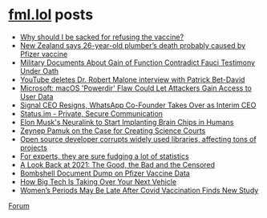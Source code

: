 # [fml.lol](https://fml.lol) posts
<!-- BLOG-POST-LIST:START -->
- [Why should I be sacked for refusing the vaccine?](https://fml.lol/why-should-i-be-sacked-for-refusing-the-vaccine/)
- [New Zealand says 26-year-old plumber’s death probably caused by Pfizer vaccine](https://fml.lol/new-zealand-says-26-year-old-plumbers-death-probably-caused-by-pfizer-vaccine/)
- [Military Documents About Gain of Function Contradict Fauci Testimony Under Oath](https://fml.lol/military-documents-about-gain-of-function-contradict-fauci-testimony-under-oath/)
- [YouTube deletes Dr. Robert Malone interview with Patrick Bet-David](https://fml.lol/youtube-deletes-dr-robert-malone-interview-with-patrick-bet-david/)
- [Microsoft: macOS &#39;Powerdir&#39; Flaw Could Let Attackers Gain Access to User Data](https://fml.lol/microsoft-macos-powerdir-flaw-could-let-attackers-gain-access-to-user-data/)
- [Signal CEO Resigns, WhatsApp Co-Founder Takes Over as Interim CEO](https://fml.lol/signal-ceo-resigns-whatsapp-co-founder-takes-over-as-interim-ceo/)
- [Status.im - Private, Secure Communication](https://fml.lol/status-im-private-secure-communication/)
- [Elon Musk&#39;s Neuralink to Start Implanting Brain Chips in Humans](https://fml.lol/elon-musks-neuralink-to-start-implanting-brain-chips-in-humans/)
- [Zeynep Pamuk on the Case for Creating Science Courts](https://fml.lol/zeynep-pamuk-on-the-case-for-creating-science-courts/)
- [Open source developer corrupts widely used libraries, affecting tons of projects](https://fml.lol/open-source-developer-corrupts-widely-used-libraries-affecting-tons-of-projects/)
- [For experts, they are sure fudging a lot of statistics](https://fml.lol/for-experts-they-are-sure-fudging-a-lot-of-statistics/)
- [A Look Back at 2021: The Good, the Bad and the Censored](https://fml.lol/a-look-back-at-2021-the-good-the-bad-and-the-censored/)
- [Bombshell Document Dump on Pfizer Vaccine Data](https://fml.lol/bombshell-document-dump-on-pfizer-vaccine-data/)
- [How Big Tech Is Taking Over Your Next Vehicle](https://fml.lol/how-big-tech-is-taking-over-your-next-vehicle/)
- [Women’s Periods May Be Late After Covid Vaccination Finds New Study](https://fml.lol/womens-periods-may-be-late-after-covid-vaccination-finds-new-study/)
<!-- BLOG-POST-LIST:END -->

[Forum](https://forum.fml.lol)
